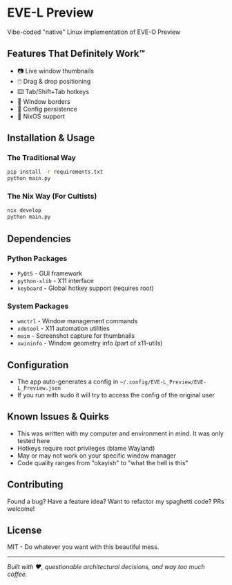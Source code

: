 # EVE-L Preview

Vibe-coded "native" Linux implementation of EVE-O Preview

## Features That Definitely Work™

- 📷 Live window thumbnails
- 🖱️ Drag & drop positioning
- ⌨️ Tab/Shift+Tab hotkeys
- 🎨 Window borders
- 💾 Config persistence
- 🔧 NixOS support

## Installation & Usage

### The Traditional Way
```bash
pip install -r requirements.txt
python main.py
```

### The Nix Way (For Cultists)
```bash
nix develop
python main.py
```

## Dependencies

### Python Packages
- `PyQt5` - GUI framework
- `python-xlib` - X11 interface
- `keyboard` - Global hotkey support (requires root)

### System Packages
- `wmctrl` - Window management commands
- `xdotool` - X11 automation utilities  
- `maim` - Screenshot capture for thumbnails
- `xwininfo` - Window geometry info (part of x11-utils)

## Configuration

- The app auto-generates a config in `~/.config/EVE-L_Preview/EVE-L_Preview.json`
- If you run with sudo it will try to access the config of the original user

## Known Issues & Quirks

- This was written with my computer and environment in mind. It was only tested here
- Hotkeys require root privileges (blame Wayland)
- May or may not work on your specific window manager
- Code quality ranges from "okayish" to "what the hell is this"

## Contributing

Found a bug? Have a feature idea? Want to refactor my spaghetti code? PRs welcome! 

## License

MIT - Do whatever you want with this beautiful mess.

---

*Built with ❤️, questionable architectural decisions, and way too much coffee.*